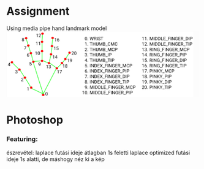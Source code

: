 # Assignment

Using media pipe hand landmark model
![img.png](Resources/img.png)
# Photoshop
### Featuring:
észrevétel:
    laplace futási ideje átlagban 1s feletti
    laplace optimized futási ideje 1s alatti, de máshogy néz ki a kép
